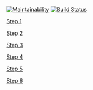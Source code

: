 [![Maintainability](https://api.codeclimate.com/v1/badges/45e89edb030ad1dbe350/maintainability)](https://codeclimate.com/github/caviarman/BrainGames/maintainability)
[![Build Status](https://travis-ci.org/caviarman/project-lvl1-s360.svg?branch=master)](https://travis-ci.org/caviarman/project-lvl1-s360)

[Step 1](https://asciinema.org/a/YAXGGMnLgdaf3RetZfkFHHZVF)

[Step 2](https://asciinema.org/a/eDRldmi85ovJDZJyGE0SXVCHM)

[Step 3](https://asciinema.org/a/x09RwaPqF1agO27n5s3JYQFQX)

[Step 4](https://asciinema.org/a/oDVxtJLMXMxer1SPlbu8mseXm)

[Step 5](https://asciinema.org/a/PBpKgHFlFvJyeguVFSz8C9OgC)

[Step 6](https://asciinema.org/a/bQi1L9m1Sl3bN9wk0P7jIuHTr)